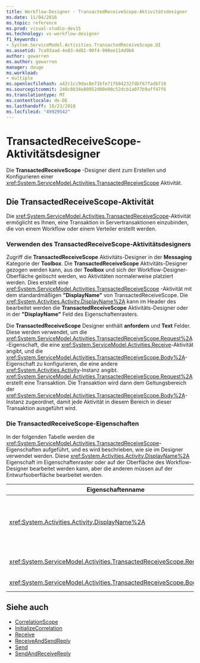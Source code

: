 ```yaml
---
title: Workflow-Designer - TransactedReceiveScope-Aktivitätsdesigner
ms.date: 11/04/2016
ms.topic: reference
ms.prod: visual-studio-dev15
ms.technology: vs-workflow-designer
f1_keywords:
- System.ServiceModel.Activities.TransactedReceiveScope.UI
ms.assetid: 7ca93aad-4e83-4d81-90f4-998ee114d9b6
author: gewarren
ms.author: gewarren
manager: douge
ms.workload:
- multiple
ms.openlocfilehash: a42c1cc9dac8e71bfe71f684232fdbf67fadb710
ms.sourcegitcommit: 240c8b34e80952d00e90c52dcb1a077b9aff47f6
ms.translationtype: MT
ms.contentlocale: de-DE
ms.lasthandoff: 10/23/2018
ms.locfileid: "49929542"
---
```

# <a name="transactedreceivescope-activity-designer"></a>TransactedReceiveScope-Aktivitätsdesigner

Die **TransactedReceiveScope** -Designer dient zum Erstellen und Konfigurieren einer <xref:System.ServiceModel.Activities.TransactedReceiveScope> Aktivität.

## <a name="the-transactedreceivescope-activity"></a>Die TransactedReceiveScope-Aktivität

Die <xref:System.ServiceModel.Activities.TransactedReceiveScope>-Aktivität ermöglicht es Ihnen, eine Transaktion in Servertransaktionen einzubinden, die von einem Workflow oder einem Verteiler erstellt werden.

### <a name="using-the-transactedreceivescope-activity-designer"></a>Verwenden des TransactedReceiveScope-Aktivitätsdesigners

Zugriff die **TransactedReceiveScope** Aktivitäts-Designer in der **Messaging** Kategorie der **Toolbox**. Die **TransactedReceiveScope** Aktivitäts-Designer gezogen werden kann, aus der **Toolbox** und sich der Workflow-Designer-Oberfläche gelöscht werden, wo Aktivitäten normalerweise platziert werden. Dies erstellt eine <xref:System.ServiceModel.Activities.TransactedReceiveScope> -Aktivität mit dem standardmäßigen **"DisplayName"** von TransactedReceiveScope. Die <xref:System.Activities.Activity.DisplayName%2A> kann im Header des bearbeitet werden die **TransactedReceiveScope** Aktivitäts-Designer oder in der **"DisplayName"** Feld des Eigenschaftenrasters.

Die **TransactedReceiveScope** Designer enthält **anfordern** und **Text** Felder. Diese werden verwendet, um die <xref:System.ServiceModel.Activities.TransactedReceiveScope.Request%2A>-Eigenschaft, die eine <xref:System.ServiceModel.Activities.Receive>-Aktivität angibt, und die <xref:System.ServiceModel.Activities.TransactedReceiveScope.Body%2A>-Eigenschaft zu konfigurieren, die eine andere <xref:System.Activities.Activity>-Instanz angibt. <xref:System.ServiceModel.Activities.TransactedReceiveScope.Request%2A> erstellt eine Transaktion. Die Transaktion wird dann dem Geltungsbereich der <xref:System.ServiceModel.Activities.TransactedReceiveScope.Body%2A>-Instanz zugeordnet, damit jede Aktivität in diesem Bereich in dieser Transaktion ausgeführt wird.

### <a name="the-transactedreceivescope-properties"></a>Die TransactedReceiveScope-Eigenschaften

In der folgenden Tabelle werden die <xref:System.ServiceModel.Activities.TransactedReceiveScope>-Eigenschaften aufgeführt, und es wird beschrieben, wie sie im Designer verwendet werden. Diese <xref:System.Activities.Activity.DisplayName%2A> Eigenschaft im Eigenschaftenraster oder auf der Oberfläche des Workflow-Designer bearbeitet werden kann, aber die anderen müssen auf der Entwurfsoberfläche bearbeitet werden.

|Eigenschaftenname|Erforderlich|Verwendung|
|-|--------------|-|
|<xref:System.Activities.Activity.DisplayName%2A>|False|Der optionale Anzeigename der <xref:System.ServiceModel.Activities.TransactedReceiveScope>-Aktivität. Der Standardwert lautet TransactedReceiveScope.<br /><br /> Obwohl der <xref:System.Activities.Activity.DisplayName%2A>-Name nicht unbedingt erforderlich ist, wird als Best Practice empfohlen, einen Anzeigenamen zu verwenden.|
|<xref:System.ServiceModel.Activities.TransactedReceiveScope.Request%2A>|True|Löscht eine <xref:System.ServiceModel.Activities.Receive> Aktivität in der **anfordern** Block auf der aktivitätsdesigneroberfläche.|
|<xref:System.ServiceModel.Activities.TransactedReceiveScope.Body%2A>|False|Löscht eine <xref:System.Activities.Activity> in die **Text** Block auf der aktivitätsdesigneroberfläche.|

## <a name="see-also"></a>Siehe auch

- [CorrelationScope](../workflow-designer/correlationscope-activity-designer.md)
- [InitializeCorrelation](../workflow-designer/initializecorrelation-activity-designer.md)
- [Receive](../workflow-designer/receive-activity-designer.md)
- [ReceiveAndSendReply](../workflow-designer/receiveandsendreply-template-designer.md)
- [Send](../workflow-designer/send-activity-designer.md)
- [SendAndReceiveReply](../workflow-designer/sendandreceivereply-template-designer.md)